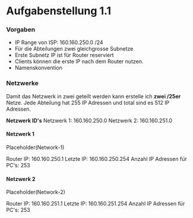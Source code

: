 # Aufgabenstellung 1.1

### Vorgaben
- IP Range von ISP: 160.160.250.0 /24
- Für die Abteilungen zwei gleichgrosse Subnetze
- Erste Subnetz IP ist für Router reserviert
- Clients können die erste IP nach dem Router nutzen. 
- Namenskonvention

### Netzwerke
Damit das Netzwerk in zwei geteilt werden kann erstelle ich **zwei /25er** Netze. Jede Abteilung hat 255 IP Adressen und total sind es 512 IP Adressen. 



**Netzwerk ID's**
Netzwerk 1: 160.160.250.0
Netzwerk 2: 160.160.251.0

#### Netzwerk 1

Placeholder(Network-1)

Router IP: 160.160.250.1
Letzte IP: 160.160.250.254
Anzahl IP Adressen für PC's: 253

#### Netzwerk 2

Placeholder(Network-2)

Router IP: 160.160.251.1
Letzte IP: 160.160.251.254
Anzahl IP Adressen für PC's: 253